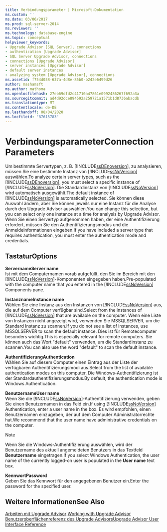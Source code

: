 ```yaml
---
title: Verbindungsparameter | Microsoft-Dokumentation
ms.custom: ''
ms.date: 03/06/2017
ms.prod: sql-server-2014
ms.reviewer: ''
ms.technology: database-engine
ms.topic: conceptual
helpviewer_keywords:
- Upgrade Advisor [SQL Server], connections
- authentication [Upgrade Advisor]
- SQL Server Upgrade Advisor, connections
- connections [Upgrade Advisor]
- server instances [Upgrade Advisor]
- default server instances
- analyzing system [Upgrade Advisor], connections
ms.assetid: f754d038-637a-4d8e-85b0-b242e6499d26
author: mashamsft
ms.author: mathoma
ms.openlocfilehash: 27eb69dfd2c41710a47861e0992486267f692a3a
ms.sourcegitcommit: ad4d92dce894592a259721a1571b1d8736abacdb
ms.translationtype: MT
ms.contentlocale: de-DE
ms.lasthandoff: 08/04/2020
ms.locfileid: "87615783"
---
```

# <a name="connection-parameters"></a><span data-ttu-id="dd463-102">Verbindungsparameter</span><span class="sxs-lookup"><span data-stu-id="dd463-102">Connection Parameters</span></span>
  <span data-ttu-id="dd463-103">Um bestimmte Servertypen, z. B. [!INCLUDE[ssDEnoversion](../../includes/ssdenoversion-md.md)], zu analysieren, müssen Sie eine bestimmte Instanz von [!INCLUDE[ssNoVersion](../../includes/ssnoversion-md.md)] auswählen.</span><span class="sxs-lookup"><span data-stu-id="dd463-103">To analyze certain server types, such as the [!INCLUDE[ssDEnoversion](../../includes/ssdenoversion-md.md)], you must select a specific instance of [!INCLUDE[ssNoVersion](../../includes/ssnoversion-md.md)].</span></span> <span data-ttu-id="dd463-104">Die Standardinstanz von [!INCLUDE[ssNoVersion](../../includes/ssnoversion-md.md)] wird automatisch ausgewählt.</span><span class="sxs-lookup"><span data-stu-id="dd463-104">The default instance of [!INCLUDE[ssNoVersion](../../includes/ssnoversion-md.md)] is automatically selected.</span></span> <span data-ttu-id="dd463-105">Sie können diese Auswahl ändern, aber Sie können jeweils nur eine Instanz für die Analyse durch den Upgrade Advisor auswählen.</span><span class="sxs-lookup"><span data-stu-id="dd463-105">You can change this selection, but you can select only one instance at a time for analysis by Upgrade Advisor.</span></span> <span data-ttu-id="dd463-106">Wenn Sie einen Servertyp aufgenommen haben, der eine Authentifizierung erfordert, müssen Sie den Authentifizierungsmodus und die Anmeldeinformationen eingeben.</span><span class="sxs-lookup"><span data-stu-id="dd463-106">If you have included a server type that requires authentication, you must enter the authentication mode and credentials.</span></span>  
  
## <a name="options"></a><span data-ttu-id="dd463-107">Tastatur</span><span class="sxs-lookup"><span data-stu-id="dd463-107">Options</span></span>  
 <span data-ttu-id="dd463-108">**Servername**</span><span class="sxs-lookup"><span data-stu-id="dd463-108">**Server name**</span></span>  
 <span data-ttu-id="dd463-109">Ist mit dem Computernamen vorab aufgefüllt, den Sie im Bereich mit den [!INCLUDE[ssNoVersion](../../includes/ssnoversion-md.md)]-Komponenten eingegeben haben.</span><span class="sxs-lookup"><span data-stu-id="dd463-109">Pre-populated with the computer name that you entered in the [!INCLUDE[ssNoVersion](../../includes/ssnoversion-md.md)] Components pane.</span></span>  
  
 <span data-ttu-id="dd463-110">**Instanzname**</span><span class="sxs-lookup"><span data-stu-id="dd463-110">**Instance name**</span></span>  
 <span data-ttu-id="dd463-111">Wählen Sie eine Instanz aus den Instanzen von [!INCLUDE[ssNoVersion](../../includes/ssnoversion-md.md)] aus, die auf dem Computer verfügbar sind.</span><span class="sxs-lookup"><span data-stu-id="dd463-111">Select from the instances of [!INCLUDE[ssNoVersion](../../includes/ssnoversion-md.md)] that are available on the computer.</span></span> <span data-ttu-id="dd463-112">Wenn eine Liste von Instanzen nicht angezeigt wird, verwenden Sie MSSQLSERVER, um die Standard Instanz zu scannen.</span><span class="sxs-lookup"><span data-stu-id="dd463-112">If you do not see a list of instances, use MSSQLSERVER to scan the default instance.</span></span> <span data-ttu-id="dd463-113">Dies ist für Remotecomputer besonders wichtig.</span><span class="sxs-lookup"><span data-stu-id="dd463-113">This is especially relevant for remote computers.</span></span> <span data-ttu-id="dd463-114">Sie können auch das Wort "default" verwenden, um die Standardinstanz zu scannen.</span><span class="sxs-lookup"><span data-stu-id="dd463-114">You can also use the word "default" to scan the default instance.</span></span>  
  
 <span data-ttu-id="dd463-115">**Authentifizierung**</span><span class="sxs-lookup"><span data-stu-id="dd463-115">**Authentication**</span></span>  
 <span data-ttu-id="dd463-116">Wählen Sie auf diesem Computer einen Eintrag aus der Liste der verfügbaren Authentifizierungsmodi aus.</span><span class="sxs-lookup"><span data-stu-id="dd463-116">Select from the list of available authentication modes on this computer.</span></span> <span data-ttu-id="dd463-117">Die Windows-Authentifizierung ist der Standardauthentifizierungsmodus.</span><span class="sxs-lookup"><span data-stu-id="dd463-117">By default, the authentication mode is Windows Authentication.</span></span>  
  
 <span data-ttu-id="dd463-118">**Benutzername**</span><span class="sxs-lookup"><span data-stu-id="dd463-118">**User name**</span></span>  
 <span data-ttu-id="dd463-119">Wenn Sie die [!INCLUDE[ssNoVersion](../../includes/ssnoversion-md.md)]-Authentifizierung verwenden, geben Sie einen Benutzernamen in das Feld ein.</span><span class="sxs-lookup"><span data-stu-id="dd463-119">If using [!INCLUDE[ssNoVersion](../../includes/ssnoversion-md.md)] Authentication, enter a user name in the box.</span></span> <span data-ttu-id="dd463-120">Es wird empfohlen, einen Benutzernamen einzugeben, der auf dem Computer Administratorrechte hat.</span><span class="sxs-lookup"><span data-stu-id="dd463-120">We recommend that the user name have administrative credentials on the computer.</span></span>  
  
> [!NOTE]  
>  <span data-ttu-id="dd463-121">Wenn Sie die Windows-Authentifizierung auswählen, wird der Benutzername des aktuell angemeldeten Benutzers in das Textfeld **Benutzername** eingetragen.</span><span class="sxs-lookup"><span data-stu-id="dd463-121">If you select Windows Authentication, the user name of the currently logged-on user is populated in the **User name** text box.</span></span>  
  
 <span data-ttu-id="dd463-122">**Kennwort**</span><span class="sxs-lookup"><span data-stu-id="dd463-122">**Password**</span></span>  
 <span data-ttu-id="dd463-123">Geben Sie das Kennwort für den angegebenen Benutzer ein.</span><span class="sxs-lookup"><span data-stu-id="dd463-123">Enter the password for the specified user.</span></span>  
  
## <a name="see-also"></a><span data-ttu-id="dd463-124">Weitere Informationen</span><span class="sxs-lookup"><span data-stu-id="dd463-124">See Also</span></span>  
 <span data-ttu-id="dd463-125">[Arbeiten mit Upgrade Advisor](../../../2014/sql-server/install/working-with-upgrade-advisor.md) </span><span class="sxs-lookup"><span data-stu-id="dd463-125">[Working with Upgrade Advisor](../../../2014/sql-server/install/working-with-upgrade-advisor.md) </span></span>  
 [<span data-ttu-id="dd463-126">Benutzeroberflächenreferenz des Upgrade Advisors</span><span class="sxs-lookup"><span data-stu-id="dd463-126">Upgrade Advisor User Interface Reference</span></span>](../../../2014/sql-server/install/upgrade-advisor-user-interface-reference.md)  
  
  

